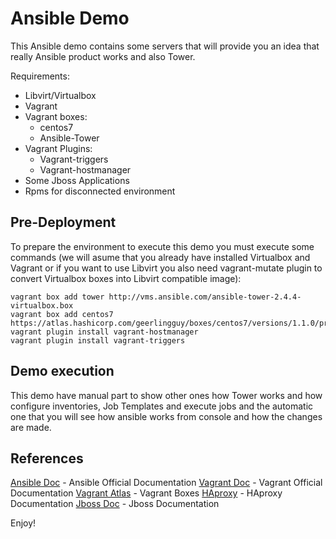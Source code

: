 # Ansible Demo
This Ansible demo contains some servers that will provide you an idea that really Ansible product works and also Tower.

Requirements:
- Libvirt/Virtualbox
- Vagrant
- Vagrant boxes:
  - centos7
  - Ansible-Tower
- Vagrant Plugins:
  - Vagrant-triggers
  - Vagrant-hostmanager
- Some Jboss Applications
- Rpms for disconnected environment

## Pre-Deployment
To prepare the environment to execute this demo you must execute some commands (we will asume that you already have installed Virtualbox and Vagrant or if you want to use Libvirt you also need vagrant-mutate plugin to convert Virtualbox boxes into Libvirt compatible image):

```
vagrant box add tower http://vms.ansible.com/ansible-tower-2.4.4-virtualbox.box
vagrant box add centos7 https://atlas.hashicorp.com/geerlingguy/boxes/centos7/versions/1.1.0/providers/virtualbox.box
vagrant plugin install vagrant-hostmanager
vagrant plugin install vagrant-triggers
```

## Demo execution
This demo have manual part to show other ones how Tower works and how configure inventories, Job Templates and execute jobs and the automatic one that you will see how ansible works from console and how the changes are made.

## References
[Ansible Doc](http://docs.ansible.com/ansible/index.html) - Ansible Official Documentation
[Vagrant Doc](https://www.vagrantup.com/docs/) - Vagrant Official Documentation
[Vagrant Atlas](https://atlas.hashicorp.com/boxes/search) - Vagrant Boxes
[HAproxy](https://cbonte.github.io/haproxy-dconv/configuration-1.5.html) - HAproxy Documentation
[Jboss Doc](https://access.redhat.com/documentation/es/jboss-enterprise-application-platform) - Jboss Documentation


Enjoy!
